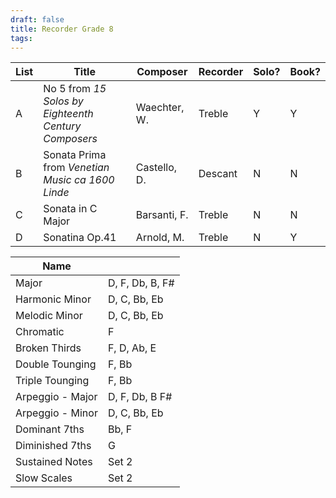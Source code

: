 ```yaml
---
draft: false
title: Recorder Grade 8
tags:
---
```



| List | Title                                                | Composer     | Recorder | Solo? | Book? |
| ---- | ---------------------------------------------------- | ------------ | -------- | ----- | ----- |
| A    | No 5 from *15 Solos by Eighteenth Century Composers* | Waechter, W. | Treble   | Y     | Y     |
| B    | Sonata Prima from *Venetian Music ca 1600 Linde*     | Castello, D. | Descant  | N     | N     |
| C    | Sonata in C Major                                    | Barsanti, F. | Treble   | N     | N     |
| D    | Sonatina Op.41                                       | Arnold, M.   | Treble   | N     | Y     |

| Name             |                 |
| ---------------- | --------------- |
| Major            | D, F, Db, B, F# |
| Harmonic Minor   | D, C, Bb, Eb    |
| Melodic Minor    | D, C, Bb, Eb    |
| Chromatic        | F               |
| Broken Thirds    | F, D, Ab, E     |
| Double Tounging  | F, Bb           |
| Triple Tounging  | F, Bb           |
| Arpeggio - Major | D, F, Db, B F#  |
| Arpeggio - Minor | D, C, Bb, Eb    |
| Dominant 7ths    | Bb, F           |
| Diminished 7ths  | G               |
| Sustained Notes  | Set 2           |
| Slow Scales      | Set 2           |
